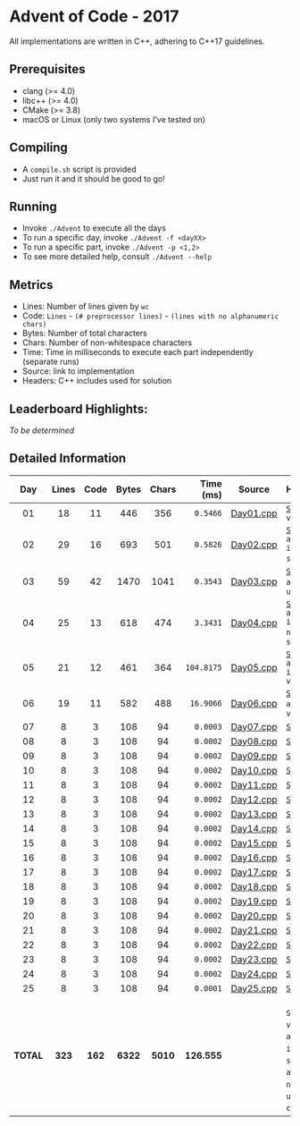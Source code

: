 # Advent of Code - 2017

All implementations are written in C++, adhering to C++17 guidelines.

## Prerequisites

* clang (>= 4.0)
* libc++ (>= 4.0)
* CMake (>= 3.8)
* macOS or Linux (only two systems I've tested on)

## Compiling

* A `compile.sh` script is provided
* Just run it and it should be good to go!

## Running

* Invoke `./Advent` to execute all the days
* To run a specific day, invoke `./Advent -f <dayXX>`
* To run a specific part, invoke `./Advent -p <1,2>`
* To see more detailed help, consult `./Advent --help`

## Metrics

* Lines: Number of lines given by `wc`
* Code: `Lines` - `(# preprocessor lines)` - `(lines with no alphanumeric chars)`
* Bytes: Number of total characters
* Chars: Number of non-whitespace characters
* Time: Time in milliseconds to execute each part independently (separate runs)
* Source: link to implementation
* Headers: C++ includes used for solution

## Leaderboard Highlights:

*To be determined*

## Detailed Information

 Day | Lines | Code | Bytes | Chars | Time (ms) | Source | Headers
:---:|:-----:|:----:|:-----:|:-----:| ---------:|:------:|:-------
01|18|11|446|356|`0.5466`|[Day01.cpp](https://github.com/willkill07/AdventOfCode2017/blob/master/src/Day01.cpp)|[`Solution.hpp`](https://github.com/willkill07/AdventOfCode2017/blob/master/include/Solution.hpp) `vector`
02|29|16|693|501|`0.5826`|[Day02.cpp](https://github.com/willkill07/AdventOfCode2017/blob/master/src/Day02.cpp)|[`Solution.hpp`](https://github.com/willkill07/AdventOfCode2017/blob/master/include/Solution.hpp) `algorithm` `iterator` `sstream` `vector`
03|59|42|1470|1041|`0.3543`|[Day03.cpp](https://github.com/willkill07/AdventOfCode2017/blob/master/src/Day03.cpp)|[`Solution.hpp`](https://github.com/willkill07/AdventOfCode2017/blob/master/include/Solution.hpp) `array` `cmath` `unordered_map`
04|25|13|618|474|`3.3431`|[Day04.cpp](https://github.com/willkill07/AdventOfCode2017/blob/master/src/Day04.cpp)|[`Solution.hpp`](https://github.com/willkill07/AdventOfCode2017/blob/master/include/Solution.hpp) `algorithm` `iterator` `numeric` `set` `sstream`
05|21|12|461|364|`104.8175`|[Day05.cpp](https://github.com/willkill07/AdventOfCode2017/blob/master/src/Day05.cpp)|[`Solution.hpp`](https://github.com/willkill07/AdventOfCode2017/blob/master/include/Solution.hpp) `algorithm` `iterator` `vector`
06|19|11|582|488|`16.9066`|[Day06.cpp](https://github.com/willkill07/AdventOfCode2017/blob/master/src/Day06.cpp)|[`Solution.hpp`](https://github.com/willkill07/AdventOfCode2017/blob/master/include/Solution.hpp) `algorithm` `map` `vector`
07|8|3|108|94|`0.0003`|[Day07.cpp](https://github.com/willkill07/AdventOfCode2017/blob/master/src/Day07.cpp)|[`Solution.hpp`](https://github.com/willkill07/AdventOfCode2017/blob/master/include/Solution.hpp)
08|8|3|108|94|`0.0002`|[Day08.cpp](https://github.com/willkill07/AdventOfCode2017/blob/master/src/Day08.cpp)|[`Solution.hpp`](https://github.com/willkill07/AdventOfCode2017/blob/master/include/Solution.hpp)
09|8|3|108|94|`0.0002`|[Day09.cpp](https://github.com/willkill07/AdventOfCode2017/blob/master/src/Day09.cpp)|[`Solution.hpp`](https://github.com/willkill07/AdventOfCode2017/blob/master/include/Solution.hpp)
10|8|3|108|94|`0.0002`|[Day10.cpp](https://github.com/willkill07/AdventOfCode2017/blob/master/src/Day10.cpp)|[`Solution.hpp`](https://github.com/willkill07/AdventOfCode2017/blob/master/include/Solution.hpp)
11|8|3|108|94|`0.0002`|[Day11.cpp](https://github.com/willkill07/AdventOfCode2017/blob/master/src/Day11.cpp)|[`Solution.hpp`](https://github.com/willkill07/AdventOfCode2017/blob/master/include/Solution.hpp)
12|8|3|108|94|`0.0002`|[Day12.cpp](https://github.com/willkill07/AdventOfCode2017/blob/master/src/Day12.cpp)|[`Solution.hpp`](https://github.com/willkill07/AdventOfCode2017/blob/master/include/Solution.hpp)
13|8|3|108|94|`0.0002`|[Day13.cpp](https://github.com/willkill07/AdventOfCode2017/blob/master/src/Day13.cpp)|[`Solution.hpp`](https://github.com/willkill07/AdventOfCode2017/blob/master/include/Solution.hpp)
14|8|3|108|94|`0.0002`|[Day14.cpp](https://github.com/willkill07/AdventOfCode2017/blob/master/src/Day14.cpp)|[`Solution.hpp`](https://github.com/willkill07/AdventOfCode2017/blob/master/include/Solution.hpp)
15|8|3|108|94|`0.0002`|[Day15.cpp](https://github.com/willkill07/AdventOfCode2017/blob/master/src/Day15.cpp)|[`Solution.hpp`](https://github.com/willkill07/AdventOfCode2017/blob/master/include/Solution.hpp)
16|8|3|108|94|`0.0002`|[Day16.cpp](https://github.com/willkill07/AdventOfCode2017/blob/master/src/Day16.cpp)|[`Solution.hpp`](https://github.com/willkill07/AdventOfCode2017/blob/master/include/Solution.hpp)
17|8|3|108|94|`0.0002`|[Day17.cpp](https://github.com/willkill07/AdventOfCode2017/blob/master/src/Day17.cpp)|[`Solution.hpp`](https://github.com/willkill07/AdventOfCode2017/blob/master/include/Solution.hpp)
18|8|3|108|94|`0.0002`|[Day18.cpp](https://github.com/willkill07/AdventOfCode2017/blob/master/src/Day18.cpp)|[`Solution.hpp`](https://github.com/willkill07/AdventOfCode2017/blob/master/include/Solution.hpp)
19|8|3|108|94|`0.0002`|[Day19.cpp](https://github.com/willkill07/AdventOfCode2017/blob/master/src/Day19.cpp)|[`Solution.hpp`](https://github.com/willkill07/AdventOfCode2017/blob/master/include/Solution.hpp)
20|8|3|108|94|`0.0002`|[Day20.cpp](https://github.com/willkill07/AdventOfCode2017/blob/master/src/Day20.cpp)|[`Solution.hpp`](https://github.com/willkill07/AdventOfCode2017/blob/master/include/Solution.hpp)
21|8|3|108|94|`0.0002`|[Day21.cpp](https://github.com/willkill07/AdventOfCode2017/blob/master/src/Day21.cpp)|[`Solution.hpp`](https://github.com/willkill07/AdventOfCode2017/blob/master/include/Solution.hpp)
22|8|3|108|94|`0.0002`|[Day22.cpp](https://github.com/willkill07/AdventOfCode2017/blob/master/src/Day22.cpp)|[`Solution.hpp`](https://github.com/willkill07/AdventOfCode2017/blob/master/include/Solution.hpp)
23|8|3|108|94|`0.0002`|[Day23.cpp](https://github.com/willkill07/AdventOfCode2017/blob/master/src/Day23.cpp)|[`Solution.hpp`](https://github.com/willkill07/AdventOfCode2017/blob/master/include/Solution.hpp)
24|8|3|108|94|`0.0002`|[Day24.cpp](https://github.com/willkill07/AdventOfCode2017/blob/master/src/Day24.cpp)|[`Solution.hpp`](https://github.com/willkill07/AdventOfCode2017/blob/master/include/Solution.hpp)
25|8|3|108|94|`0.0001`|[Day25.cpp](https://github.com/willkill07/AdventOfCode2017/blob/master/src/Day25.cpp)|[`Solution.hpp`](https://github.com/willkill07/AdventOfCode2017/blob/master/include/Solution.hpp)
**TOTAL**|**323**|**162**|**6322**|**5010**|**126.555**| |`  Solution.hpp`&nbsp;<sup>**`25`**</sup> ` vector`&nbsp;<sup>**`4`**</sup> ` algorithm`&nbsp;<sup>**`4`**</sup> ` iterator`&nbsp;<sup>**`3`**</sup> ` sstream`&nbsp;<sup>**`2`**</sup> ` set`&nbsp;<sup>**`1`**</sup> ` array`&nbsp;<sup>**`1`**</sup> ` numeric`&nbsp;<sup>**`1`**</sup> ` unordered_map`&nbsp;<sup>**`1`**</sup> ` cmath`&nbsp;<sup>**`1`**</sup> ` map`&nbsp;<sup>**`1`**</sup> ` `
